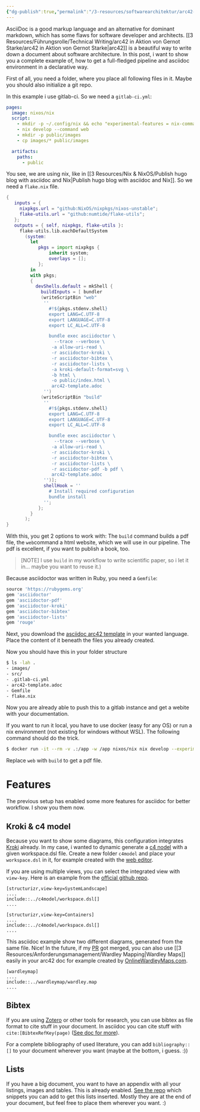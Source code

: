 ```yaml
---
{"dg-publish":true,"permalink":"/3-resources/softwarearchitektur/arc42-in-ascii-doc/arc42-in-ascii-doc/","tags":["blog","lang-en"],"created":"2024-11-11T08:59:43.626+01:00","updated":"2024-07-28T23:18:38.535+02:00"}
---
```



AsciiDoc is a good markup language and an alternative for dominant markdown, which has some flaws for software developer and architects. [[3 Resources/Führungsrolle/Technical Writing/arc42 in Aktion von Gernot Starke/arc42 in Aktion von Gernot Starke\|arc42]] is a beautiful way to write down a document about software architecture. In this post, i want to show you a complete example of, how to get a full-fledged pipeline and asciidoc environment in a declarative way.

First of all, you need a folder, where you place all following files in it. Maybe you should also initialize a git repo.

 In this example i use gitlab-ci. So we need a `gitlab-ci.yml`:
 
```yaml
pages:
  image: nixos/nix
  script:
    - mkdir -p ~/.config/nix && echo "experimental-features = nix-command flakes" >> ~/.config/nix/nix.conf && nix-channel --update
    - nix develop --command web
    - mkdir -p public/images
    - cp images/* public/images

  artifacts:
    paths:
      - public
```

You see, we are using nix, like in [[3 Resources/Nix & NixOS/Publish hugo blog with asciidoc and Nix\|Publish hugo blog with asciidoc and Nix]]. So we need a `flake.nix` file.

```nix
{
   inputs = {
     nixpkgs.url = "github:NixOS/nixpkgs/nixos-unstable";
     flake-utils.url = "github:numtide/flake-utils";
   };
   outputs = { self, nixpkgs, flake-utils }:
     flake-utils.lib.eachDefaultSystem
       (system:
         let
            pkgs = import nixpkgs {
                inherit system;
                overlays = [];
            };
         in
         with pkgs;
         {
           devShells.default = mkShell {
             buildInputs = [ bundler
             (writeScriptBin "web"
              ''
                #!${pkgs.stdenv.shell}
                export LANG=C.UTF-8
                export LANGUAGE=C.UTF-8
                export LC_ALL=C.UTF-8

                bundle exec asciidoctor \
                  --trace --verbose \
                 -a allow-uri-read \
                 -r asciidoctor-kroki \
                 -r asciidoctor-bibtex \
                 -r asciidoctor-lists \
                 -a kroki-default-format=svg \
                 -b html \
                 -o public/index.html \
                 arc42-template.adoc
              '')
             (writeScriptBin "build"
              ''
                #!${pkgs.stdenv.shell}
                export LANG=C.UTF-8
                export LANGUAGE=C.UTF-8
                export LC_ALL=C.UTF-8

                bundle exec asciidoctor \
                  --trace --verbose \
                 -a allow-uri-read \
                 -r asciidoctor-kroki \
                 -r asciidoctor-bibtex \
                 -r asciidoctor-lists \
                 -r asciidoctor-pdf -b pdf \
                 arc42-template.adoc
              '')];
              shellHook = ''
                # Install required configuration
                bundle install
              '';
            };
         }
       );
}
```

With this, you get 2 options to work with: The `build` command builds a pdf file, the `web`command a html website, which we will use in our pipeline. The pdf is excellent, if you want to publish a book, too. 

>[NOTE]
> I use `build` in my workflow to write scientific paper, so i let it in... maybe you want to reuse it.)

Because asciidoctor was written in Ruby, you need a `Gemfile`:

```ruby
source 'https://rubygems.org'
gem 'asciidoctor'
gem 'asciidoctor-pdf'
gem 'asciidoctor-kroki'
gem 'asciidoctor-bibtex'
gem 'asciidoctor-lists'
gem 'rouge'
```

Next, you download the [asciidoc arc42 template](https://arc42.org/download) in your wanted language. Place the content of it beneath the files you already created.

Now you should have this in your folder structure

```bash
$ ls -lah .
- images/
- src/
- .gitlab-ci.yml
- arc42-template.adoc
- Gemfile
- flake.nix
```

Now you are already able to push this to a gitlab instance and get a webite with your documentation.

If you want to run it local, you have to use docker (easy for any OS) or run a nix environment (not existing for windows without WSL).
The following command should do the trick.

```bash
$ docker run -it --rm -v .:/app -w /app nixos/nix nix develop --experimental-features 'nix-command flakes' --command web
```

Replace `web` with `build` to get a pdf file.

# Features

The previous setup has enabled some more features for asciidoc for better workflow. I show you them now.

## Kroki & c4 model

Because you want to show some diagrams, this configuration integrates [Kroki](https://kroki.io) already. In my case, i wanted to dynamic generate a [c4 nodel](https://c4model.com) with a given workspace.dsl file. Create a new folder `c4model` and place your `workspace.dsl` in it, for example created with the [web editor](https://structurizr.com/dsl).

If you are using multiple views, you can select the integrated view with `view-key`. Here is an example from the [official github repo](https://github.com/structurizr/examples/blob/main/dsl/big-bank-plc/workspace.dsl).

```asciidoc
[structurizr,view-key=SystemLandscape]
....
include::../c4model/workspace.dsl[]
....

[structurizr,view-key=Containers]
....
include::../c4model/workspace.dsl[]
....
```

This asciidoc example show two different diagrams, generated from the same file. Nice!
In the future, if my [PR](https://github.com/yuzutech/kroki/pull/1684) got merged, you can also use [[3 Resources/Anforderungsmanagement/Wardley Mapping\|Wardley Maps]] easily in your arc42 doc for example created by [OnlineWardleyMaps.com](https://onlinewardleymaps.com).

```asciidoc
[wardleymap]
....
include::../wardleymap/wardley.map
....
```

## Bibtex

If you are using [Zotero](https://retorque.re/zotero-better-bibtex/) or other tools for research, you can use bibtex as file format to cite stuff in your document. In asciidoc you can cite stuff with `cite:[BibtexRefKey(page)` ([See doc for more](https://github.com/asciidoctor/asciidoctor-bibtex?tab=readme-ov-file#macros)).

For a complete bibliography of used literature, you can add `bibliography::[]` to your document wherever you want (maybe at the bottom, i guess. :))

## Lists

If you have a big document, you want to have an appendix with all your listings, images and tables. This is already enabled. [See the repo](https://github.com/Alwinator/asciidoctor-lists?tab=readme-ov-file#code) which snippets you can add to get this lists inserted. Mostly they are at the end of your document, but feel free to place them wherever you want. :)
